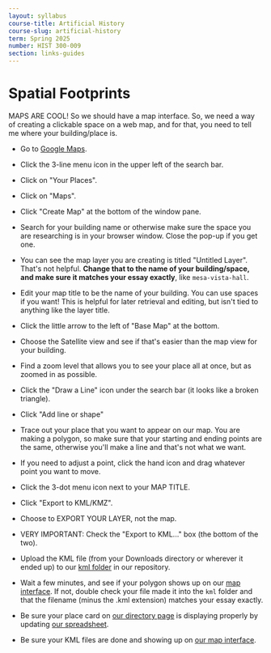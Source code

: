 ```yaml
---
layout: syllabus
course-title: Artificial History
course-slug: artificial-history
term: Spring 2025
number: HIST 300-009
section: links-guides
---
```


# Spatial Footprints 
MAPS ARE COOL! So we should have a map interface. So, we need a way of creating a clickable space on a web map, and for that, you need to tell me where your building/place is.

- Go to [Google Maps](http://maps.google.com).
- Click the 3-line menu icon in the upper left of the search bar.
- Click on "Your Places".
- Click on "Maps".
- Click "Create Map" at the bottom of the window pane.
- Search for your building name or otherwise make sure the space you are researching is in your browser window. Close the pop-up if you get one.
- You can see the map layer you are creating is titled "Untitled Layer". That's not helpful. **Change that to the name of your building/space, and make sure it matches your essay exactly**, like `mesa-vista-hall`.
- Edit your map title to be the name of your building. You can use spaces if you want! This is helpful for later retrieval and editing, but isn't tied to anything like the layer title.
- Click the little arrow to the left of "Base Map" at the bottom.
- Choose the Satellite view and see if that's easier than the map view for your building.
- Find a zoom level that allows you to see your place all at once, but as zoomed in as possible.
- Click the "Draw a Line" icon under the search bar (it looks like a broken triangle).
- Click "Add line or shape"
- Trace out your place that you want to appear on our map. You are making a polygon, so make sure that your starting and ending points are the same, otherwise you'll make a line and that's not what we want.
- If you need to adjust a point, click the hand icon and drag whatever point you want to move.
- Click the 3-dot menu icon next to your MAP TITLE.
- Click "Export to KML/KMZ".
- Choose to EXPORT YOUR LAYER, not the map.
- VERY IMPORTANT: Check the "Export to KML..." box (the bottom of the two).
- Upload the KML file (from your Downloads directory or wherever it ended up) to our [kml folder](https://github.com/unm-campus-histories/tree/master/assets/kml) in our repository.
- Wait a few minutes, and see if your polygon shows up on our [map interface](https://unm-campus-histories.github.io/map). If not, double check your file made it into the `kml` folder and that the filename (minus the .kml extension) matches your essay exactly.


- Be sure your place card on [our directory page](https://unm-campus-histories.github.io/directory) is displaying properly by updating [our spreadsheet](https://docs.google.com/spreadsheets/d/1AE1X-dDphqyYjVlUj1w0xvWivnu0e7EtyxzuGNjbock/edit#gid=0).
- Be sure your KML files are done and showing up on [our map interface](https://unm-campus-histories.github.io/map). 


